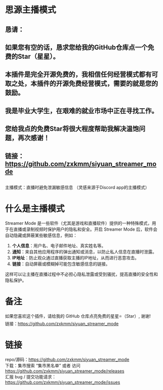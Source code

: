 # 思源主播模式

## 恳请：
## 如果您有空的话，恳求您给我的GitHub仓库点一个**免费**的Star（星星）。
## 本插件是完全开源免费的，我相信任何经营模式都有可取之处，本插件的开源免费经营模式，需要的就是您的鼓励。
## 我是毕业大学生，在艰难的就业市场中正在寻找工作。
## 您给我点的免费Star将很大程度帮助我解决温饱问题，再次感谢！
## 链接：https://github.com/zxkmm/siyuan_streamer_mode
## 

主播模式：直播时避免泄漏敏感信息 （灵感来源于Discord app的主播模式）

# 什么是主播模式
Streamer Mode 是一些软件（尤其是游戏和直播软件）提供的一种特殊模式，用于在直播或录制视频时保护用户的隐私和安全。开启 Streamer Mode 后，软件会自动隐藏或屏蔽某些敏感信息，例如：

1. **个人信息**：用户名、电子邮件地址、真实姓名等。
2. **通知**：来自其他应用程序的弹出通知或消息，以防止私人信息在直播时泄露。
3. **IP地址**：防止观众通过直播获取主播的IP地址，从而进行恶意攻击。
4. **链接**：自动屏蔽或模糊掉可能包含敏感信息的链接。

这样可以让主播在直播过程中不必担心隐私泄露或受到骚扰，提高直播的安全性和隐私保护。

# 备注  
如果您喜欢这个插件，请给我的 GitHub 仓库点亮免费的星星⭐（Star）, 谢谢!   
链接：https://github.com/zxkmm/siyuan_streamer_mode  

# 链接  
repo/源码：https://github.com/zxkmm/siyuan_streamer_mode  
下载：集市搜索 “集市黑名单” 或者 访问 https://github.com/zxkmm/siyuan_streamer_mode/releases  
汇报 bug / 提交功能请求：https://github.com/zxkmm/siyuan_streamer_mode/issues  


